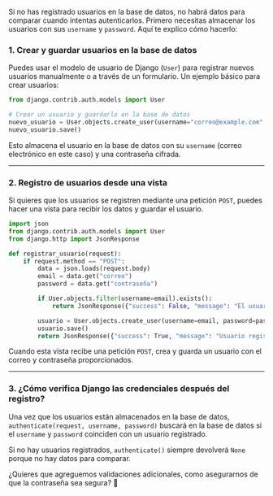 Si no has registrado usuarios en la base de datos, no habrá datos para comparar cuando intentas autenticarlos. Primero necesitas almacenar los usuarios con sus `username` y `password`. Aquí te explico cómo hacerlo:

### **1. Crear y guardar usuarios en la base de datos**
Puedes usar el modelo de usuario de Django (`User`) para registrar nuevos usuarios manualmente o a través de un formulario. Un ejemplo básico para crear usuarios:

```python
from django.contrib.auth.models import User

# Crear un usuario y guardarlo en la base de datos
nuevo_usuario = User.objects.create_user(username="correo@example.com", password="mi_contraseña_segura")
nuevo_usuario.save()
```

Esto almacena el usuario en la base de datos con su `username` (correo electrónico en este caso) y una contraseña cifrada.

---

### **2. Registro de usuarios desde una vista**
Si quieres que los usuarios se registren mediante una petición `POST`, puedes hacer una vista para recibir los datos y guardar el usuario.

```python
import json
from django.contrib.auth.models import User
from django.http import JsonResponse

def registrar_usuario(request):
    if request.method == "POST":
        data = json.loads(request.body)
        email = data.get("correo")
        password = data.get("contraseña")

        if User.objects.filter(username=email).exists():
            return JsonResponse({"success": False, "message": "El usuario ya existe"})

        usuario = User.objects.create_user(username=email, password=password)
        usuario.save()
        return JsonResponse({"success": True, "message": "Usuario registrado exitosamente"})
```

Cuando esta vista recibe una petición `POST`, crea y guarda un usuario con el correo y contraseña proporcionados.

---

### **3. ¿Cómo verifica Django las credenciales después del registro?**
Una vez que los usuarios están almacenados en la base de datos, `authenticate(request, username, password)` buscará en la base de datos si el `username` y `password` coinciden con un usuario registrado.

Si no hay usuarios registrados, `authenticate()` siempre devolverá `None` porque no hay datos para comparar.

¿Quieres que agreguemos validaciones adicionales, como asegurarnos de que la contraseña sea segura? 🚀




